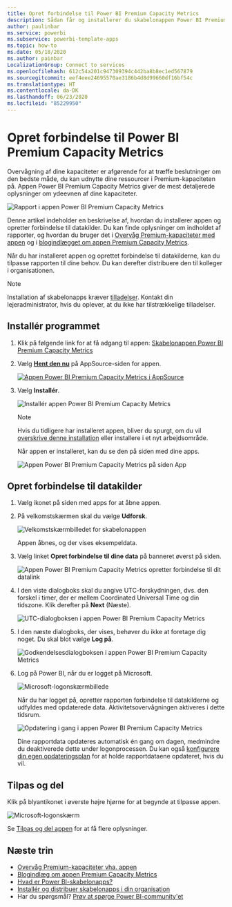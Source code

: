```yaml
---
title: Opret forbindelse til Power BI Premium Capacity Metrics
description: Sådan får og installerer du skabelonappen Power BI Premium Capacity Metrics, og sådan opretter du forbindelse til data
author: paulinbar
ms.service: powerbi
ms.subservice: powerbi-template-apps
ms.topic: how-to
ms.date: 05/18/2020
ms.author: painbar
LocalizationGroup: Connect to services
ms.openlocfilehash: 612c54a201c947309394c442ba8b8ec1ed567879
ms.sourcegitcommit: eef4eee24695570ae3186b4d8d99660df16bf54c
ms.translationtype: HT
ms.contentlocale: da-DK
ms.lasthandoff: 06/23/2020
ms.locfileid: "85229950"
---
```

# <a name="connect-to-power-bi-premium-capacity-metrics"></a>Opret forbindelse til Power BI Premium Capacity Metrics
Overvågning af dine kapaciteter er afgørende for at træffe beslutninger om den bedste måde, du kan udnytte dine ressourcer i Premium-kapaciteten på. Appen Power BI Premium Capacity Metrics giver de mest detaljerede oplysninger om ydeevnen af dine kapaciteter.

![Rapport i appen Power BI Premium Capacity Metrics](media/service-connect-to-pbi-premium-capacity-metrics/service-pbi-premium-capacity-metrics-app-report.png)

Denne artikel indeholder en beskrivelse af, hvordan du installerer appen og opretter forbindelse til datakilder. Du kan finde oplysninger om indholdet af rapporter, og hvordan du bruger det i [Overvåg Premium-kapaciteter med appen](../service-admin-premium-monitor-capacity.md) og i [blogindlægget om appen Premium Capacity Metrics](https://powerbi.microsoft.com/blog/premium-capacity-metrics-app-new-health-center-with-kpis-to-explore-relevant-metrics-and-steps-to-mitigate-issues/).

Når du har installeret appen og oprettet forbindelse til datakilderne, kan du tilpasse rapporten til dine behov. Du kan derefter distribuere den til kolleger i organisationen.

> [!NOTE]
> Installation af skabelonapps kræver [tilladelser](./service-template-apps-install-distribute.md#prerequisites). Kontakt din lejeradministrator, hvis du oplever, at du ikke har tilstrækkelige tilladelser.

## <a name="install-the-app"></a>Installér programmet

1. Klik på følgende link for at få adgang til appen: [Skabelonappen Power BI Premium Capacity Metrics](https://app.powerbi.com/groups/me/getapps/services/pbi_pcmm.capacity-metrics-dxt)

1. Vælg [**Hent den nu**](https://app.powerbi.com/groups/me/getapps/services/pbi_pcmm.capacity-metrics-dxt) på AppSource-siden for appen.

    [![Appen Power BI Premium Capacity Metrics i AppSource](media/service-connect-to-pbi-premium-capacity-metrics/service-pbi-premium-capacity-metrics-app-appsource-get-it-now.png)](https://app.powerbi.com/groups/me/getapps/services/pbi_pcmm.capacity-metrics-dxt)

1. Vælg **Installér**. 

    ![Installér appen Power BI Premium Capacity Metrics](media/service-connect-to-pbi-premium-capacity-metrics/service-pbi-premium-capacity-metric-select-install.png)

    > [!NOTE]
    > Hvis du tidligere har installeret appen, bliver du spurgt, om du vil [overskrive denne installation](./service-template-apps-install-distribute.md#update-a-template-app) eller installere i et nyt arbejdsområde.

    Når appen er installeret, kan du se den på siden med dine apps.

   ![Appen Power BI Premium Capacity Metrics på siden App](media/service-connect-to-pbi-premium-capacity-metrics/service-pbi-premium-capacity-metrics-app-apps-page-icon.png)

## <a name="connect-to-data-sources"></a>Opret forbindelse til datakilder

1. Vælg ikonet på siden med apps for at åbne appen.

1. På velkomstskærmen skal du vælge **Udforsk**.

   ![Velkomstskærmbilledet for skabelonappen](media/service-connect-to-pbi-premium-capacity-metrics/service-pbi-premium-capacity-metrics-app-splash-screen.png)

   Appen åbnes, og der vises eksempeldata.

1. Vælg linket **Opret forbindelse til dine data** på banneret øverst på siden.

   ![Appen Power BI Premium Capacity Metrics opretter forbindelse til dit datalink](media/service-connect-to-pbi-premium-capacity-metrics/service-pbi-premium-capacity-metrics-app-connect-data.png)

1. I den viste dialogboks skal du angive UTC-forskydningen, dvs. den forskel i timer, der er mellem Coordinated Universal Time og din tidszone. Klik derefter på **Next** (Næste).
  
   ![UTC-dialogboksen i appen Power BI Premium Capacity Metrics](media/service-connect-to-pbi-premium-capacity-metrics/service-pbi-premium-capacity-metrics-app-setutc-dialog.png)

1. I den næste dialogboks, der vises, behøver du ikke at foretage dig noget. Du skal blot vælge **Log på**.

   ![Godkendelsesdialogboksen i appen Power BI Premium Capacity Metrics](media/service-connect-to-pbi-premium-capacity-metrics/service-pbi-premium-capacity-metrics-app-authentication-dialog.png)

1. Log på Power BI, når du er logget på Microsoft.

   ![Microsoft-logonskærmbillede](media/service-connect-to-pbi-premium-capacity-metrics/service-pbi-premium-capacity-metrics-app-microsoft-login.png)

   Når du har logget på, opretter rapporten forbindelse til datakilderne og udfyldes med opdaterede data. Aktivitetsovervågningen aktiveres i dette tidsrum.

   ![Opdatering i gang i appen Power BI Premium Capacity Metrics](media/service-connect-to-pbi-premium-capacity-metrics/service-pbi-premium-capacity-metrics-app-refresh-monitor.png)

   Dine rapportdata opdateres automatisk én gang om dagen, medmindre du deaktiverede dette under logonprocessen. Du kan også [konfigurere din egen opdateringsplan](./refresh-scheduled-refresh.md) for at holde rapportdataene opdateret, hvis du vil.

## <a name="customize-and-share"></a>Tilpas og del

Klik på blyantikonet i øverste højre hjørne for at begynde at tilpasse appen.

 ![Microsoft-logonskærm](media/service-connect-to-pbi-premium-capacity-metrics/service-pbi-premium-capacity-metrics-app-customize.png)

Se [Tilpas og del appen](./service-template-apps-install-distribute.md#customize-and-share-the-app) for at få flere oplysninger.

## <a name="next-steps"></a>Næste trin
* [Overvåg Premium-kapaciteter vha. appen](../admin/service-admin-premium-monitor-capacity.md)
* [Blogindlæg om appen Premium Capacity Metrics](https://powerbi.microsoft.com/blog/premium-capacity-metrics-app-new-health-center-with-kpis-to-explore-relevant-metrics-and-steps-to-mitigate-issues/)
* [Hvad er Power BI-skabelonapps?](./service-template-apps-overview.md)
* [Installér og distribuer skabelonapps i din organisation](./service-template-apps-install-distribute.md)
* Har du spørgsmål? [Prøv at spørge Power BI-community'et](https://community.powerbi.com/)